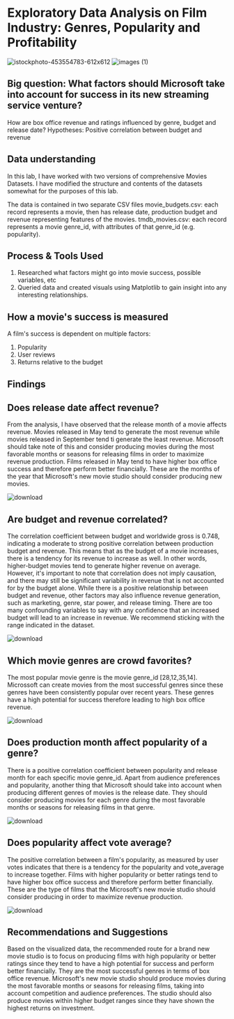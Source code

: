 # Exploratory Data Analysis on Film Industry: Genres, Popularity and Profitability
![istockphoto-453554783-612x612](https://github.com/mwanza00/microsoft_movies/assets/137791910/e4a87b06-47f1-4018-9348-86a06d39713d)
![images (1)](https://github.com/mwanza00/microsoft_movies/assets/137791910/1264680c-f5c8-4611-bbc9-636367bf867b)


## Big question: What factors should Microsoft take into account for success in its new streaming service venture?
How are box office revenue and ratings influenced by genre, budget and release date?
Hypotheses:
Positive correlation between budget and revenue

## Data understanding
In this lab, I have worked with two versions of comprehensive Movies Datasets. I have modified the structure and contents of the datasets somewhat for the purposes of this lab. 

The data is contained in two separate CSV files
movie_budgets.csv:  each record represents a movie, then has release date, production budget and revenue representing features of the movies.
tmdb_movies.csv: each record represents a movie genre_id, with attributes of that genre_id (e.g. popularity).

## Process & Tools Used
1. Researched what factors might go into movie success, possible variables, etc
2. Queried data and created visuals using Matplotlib to gain insight into any interesting relationships.

## How a movie's success is measured
A film's success is dependent on multiple factors:
1. Popularity
2. User reviews
3. Returns relative to the budget

## Findings
## Does release date affect revenue?

From the analysis, I have observed that the release month of a movie affects revenue. Movies released in May tend to generate the most revenue while movies released in September tend ti generate the least revenue. Microsoft should take note of this and consider producing movies during the most favorable months or seasons for releasing films in order to maximize revenue production. Films released in May tend to have higher box office success and therefore perform better financially. These are the months of the year that Microsoft's new movie studio should consider producing new movies.

![download](https://github.com/mwanza00/microsoft_movies/assets/137791910/2b377b64-1346-480e-a8bf-6867d9b88a2c)


## Are budget and revenue correlated?

The correlation coefficient between budget and worldwide gross is 0.748, indicating a moderate to strong positive correlation between production budget and revenue. This means that as the budget of a movie increases, there is a tendency for its revenue to increase as well. In other words, higher-budget movies tend to generate higher revenue on average. However, it's important to note that correlation does not imply causation, and there may still be significant variability in revenue that is not accounted for by the budget alone. While there is a positive relationship between budget and revenue, other factors may also influence revenue generation, such as marketing, genre, star power, and release timing. There are too many confounding variables to say with any confidence that an increased budget will lead to an increase in revenue. We recommend sticking with the range indicated in the dataset.

![download](https://github.com/mwanza00/microsoft_movies/assets/137791910/5442fd2f-0033-4ebb-863e-1b97ef4b2bd2)


## Which movie genres are crowd favorites?

The most popular movie genre is the movie genre_id [28,12,35,14]. Microssoft can create movies from the most successful genres since these genres have been consistently popular over recent years. These genres have a high potential for success therefore leading to high box office revenue.

![download](https://github.com/mwanza00/microsoft_movies/assets/137791910/1d30374b-ca71-43a4-938c-f7670a03b986)


## Does production month affect popularity of a genre?

There is a positive correlation coefficient between popularity and release month for each specific movie genre_id. Apart from audience preferences and popularity, another thing that Microsoft should take into account when producing different genres of movies is the release date. They should consider producing movies for each genre during the most favorable months or seasons for releasing films in that genre.

![download](https://github.com/mwanza00/microsoft_movies/assets/137791910/4312f928-86c6-4a0b-aa53-19e573e8625e)


## Does popularity affect vote average?

The positive correlation between a film's popularity, as measured by user votes indicates that there is a tendency for the popularity and vote_average to increase together. Films with higher popularity or better ratings tend to have higher box office success and therefore perform better financially. These are the type of films that the Microsoft's new movie studio should consider producing in order to maximize revenue production.

![download](https://github.com/mwanza00/microsoft_movies/assets/137791910/b7ce7a7f-089c-435a-8244-9764b7b8661a)

## Recommendations and Suggestions

Based on the visualized data, the recommended route for a brand new movie studio is to focus on producing films with high popularity or better ratings since they tend to have a high potential for success and perform better financially. They are the most successful genres in terms of box office revenue. Microsoft's new movie studio should produce movies during the most favorable months or seasons for releasing films, taking into account competition and audience preferences. The studio should also produce movies within higher budget ranges since they have shown the highest returns on investment.
